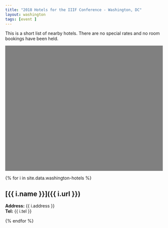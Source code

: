 ```yaml
---
title: "2018 Hotels for the IIIF Conference - Washington, DC"
layout: washington
tags: [event ]
---
```

This is a short list of nearby hotels. There are no special rates and no room bookings have been held.

<div id="map" style="width: 100%; height: 400px; background-color: grey;"></div>
<script>
  function initMap() {
    var CurrentInfoBox = null;
    var washington = {lat: 38.889964,lng:-77.009096};
    var map = new google.maps.Map(document.getElementById('map'), {
      zoom: 14,
      center: washington,
      clickableIcons: false,
      gestureHandling: "greedy"
    });
    // Hide box if there is a click in the map
    map.addListener('click', function() {
                            if (CurrentInfoBox != null) {
                                CurrentInfoBox.close();
                            }
                            CurrentInfoBox = null;
                    });
    markers = [];
    var marker = null;

    function wrapEventCallback(callback){
        var args = Array.prototype.slice.call(arguments, 1);
        return function(e){
            callback.apply(this, args)
        }
    }
    infoBoxFunction = function(index, text) {
        if (CurrentInfoBox != null) {
            CurrentInfoBox.close();
        }
        CurrentInfoBox = new google.maps.InfoWindow({ content: text});
        CurrentInfoBox.open(map, markers[index]);
    };
    // different colour pins for conference locations
    var pinColor = "cccc00";
    var pinImage = new google.maps.MarkerImage("https://chart.apis.google.com/chart?chst=d_map_pin_letter&chld=%E2%80%A2|" + pinColor,
                        new google.maps.Size(21, 34),
                        new google.maps.Point(0,0),
                        new google.maps.Point(10, 34));
    var pinShadow = new google.maps.MarkerImage("https://chart.apis.google.com/chart?chst=d_map_pin_shadow",
                        new google.maps.Size(40, 37),
                        new google.maps.Point(0, 0),
                        new google.maps.Point(12, 35));
    var count = 0;
{% for i in site.data.washington-hotels %}    
    count = {{ forloop.index0 }}
    marker = new google.maps.Marker({
        position: {lat: {{ i.lat }}, lng: {{ i.lng}} },
        title: "{{ i.name }}",
        map: map
    });
    var content = "<p><a href='{{i.url}}'>{{i.name}}</a><ul><li><b>Address:</b> {{ i.address }}</li><li><b>Tel: </b>{{ i.tel }}</li></ul></p>";
    marker.addListener('click',wrapEventCallback(infoBoxFunction, count, content));
    markers.push(marker)
{% endfor %}
   hotels = count + 1;
{% for i in site.data.washington-locations%}    
    count = hotels + {{ forloop.index0 }}
    marker = new google.maps.Marker({
        position: {lat: {{ i.lat }}, lng: {{ i.lng}} },
        title: "{{ i.name }}",
        map: map,
        icon: pinImage,
        shadow: pinShadow
    });
    var content = "<p><a href='{{i.url}}'>{{i.name}}</a><ul><li><b>Address:</b> {{ i.address }}</li><li>{{ i.note}}</li></ul></p>";
    marker.addListener('click',wrapEventCallback(infoBoxFunction, count, content));
    markers.push(marker)
{% endfor %}

  }
</script>
<!-- <iframe src="https://www.google.com/maps/d/u/0/embed?mid=1E41BkdgtTTLMvvApZAVITXWj-2fE7oTk" width="640" height="480"></iframe>-->

{% for i in site.data.washington-hotels %}
## [{{ i.name }}]({{ i.url }})
**Address:** {{ i.address }}<br/>
**Tel:** {{ i.tel }}

{% endfor %}

<script async defer src="https://maps.googleapis.com/maps/api/js?key=AIzaSyABBvwq6o-hTwwlEaLLK7SLLPC0emBOSjE&callback=initMap" ></script>
